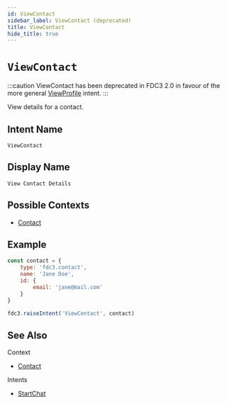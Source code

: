 ```yaml
---
id: ViewContact
sidebar_label: ViewContact (deprecated)
title: ViewContact
hide_title: true
---
```

# `ViewContact`

:::caution
ViewContact has been deprecated in FDC3 2.0 in favour of the more general [ViewProfile](ViewProfile) intent.
:::

View details for a contact.

## Intent Name

`ViewContact`

## Display Name

`View Contact Details`

## Possible Contexts

- [Contact](../../context/ref/Contact)

## Example

```js
const contact = {
    type: 'fdc3.contact',
    name: 'Jane Doe',
    id: {
        email: 'jane@mail.com'
    }
}

fdc3.raiseIntent('ViewContact', contact)
```

## See Also

Context

- [Contact](../../context/ref/Contact)

Intents

- [StartChat](StartChat)
